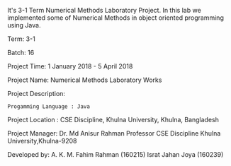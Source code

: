 It's 3-1 Term Numerical Methods Laboratory Project. In this lab we implemented some of Numerical Methods in object oriented programming using Java.



Term: 3-1

Batch: 16

Project Time: 1 January 2018 -  5 April 2018



Project Name: Numerical Methods Laboratory Works


Project Description:

	Progamming Language : Java  



Project Location : CSE Discipline, Khulna University, Khulna, Bangladesh



Project Manager:
	Dr. Md Anisur Rahman
	Professor
	CSE Discipline
	Khulna University,Khulna-9208



Developed by:
	A. K. M. Fahim Rahman (160215)
	Israt Jahan Joya (160239)
